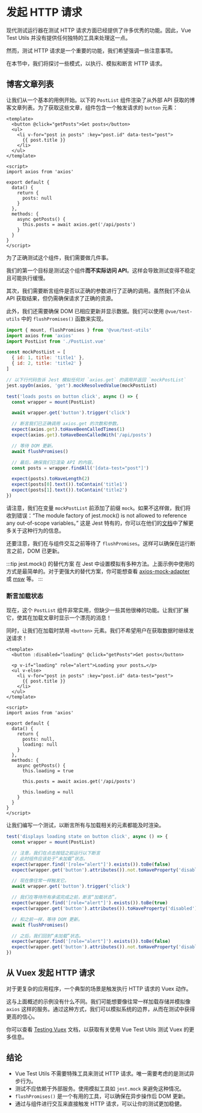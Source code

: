 # 发起 HTTP 请求

现代测试运行器在测试 HTTP 请求方面已经提供了许多优秀的功能。因此，Vue Test Utils 并没有提供任何独特的工具来处理这一点。

然而，测试 HTTP 请求是一个重要的功能，我们希望强调一些注意事项。

在本节中，我们将探讨一些模式，以执行、模拟和断言 HTTP 请求。

## 博客文章列表

让我们从一个基本的用例开始。以下的 `PostList` 组件渲染了从外部 API 获取的博客文章列表。为了获取这些文章，组件包含一个触发请求的 `button` 元素：

```vue
<template>
  <button @click="getPosts">Get posts</button>
  <ul>
    <li v-for="post in posts" :key="post.id" data-test="post">
      {{ post.title }}
    </li>
  </ul>
</template>

<script>
import axios from 'axios'

export default {
  data() {
    return {
      posts: null
    }
  },
  methods: {
    async getPosts() {
      this.posts = await axios.get('/api/posts')
    }
  }
}
</script>
```

为了正确测试这个组件，我们需要做几件事。

我们的第一个目标是测试这个组件**而不实际访问 API**。这样会导致测试变得不稳定且可能执行缓慢。

其次，我们需要断言组件是否以正确的参数进行了正确的调用。虽然我们不会从 API 获取结果，但仍需确保请求了正确的资源。

此外，我们还需要确保 DOM 已相应更新并显示数据。我们可以使用 `@vue/test-utils` 中的 `flushPromises()` 函数来实现。

```js
import { mount, flushPromises } from '@vue/test-utils'
import axios from 'axios'
import PostList from './PostList.vue'

const mockPostList = [
  { id: 1, title: 'title1' },
  { id: 2, title: 'title2' }
]

// 以下行代码告诉 Jest 模拟任何对 `axios.get` 的调用并返回 `mockPostList`
jest.spyOn(axios, 'get').mockResolvedValue(mockPostList)

test('loads posts on button click', async () => {
  const wrapper = mount(PostList)

  await wrapper.get('button').trigger('click')

  // 断言我们已正确调用 axios.get 的次数和参数。
  expect(axios.get).toHaveBeenCalledTimes(1)
  expect(axios.get).toHaveBeenCalledWith('/api/posts')

  // 等待 DOM 更新。
  await flushPromises()

  // 最后，确保我们已渲染 API 的内容。
  const posts = wrapper.findAll('[data-test="post"]')

  expect(posts).toHaveLength(2)
  expect(posts[0].text()).toContain('title1')
  expect(posts[1].text()).toContain('title2')
})
```

请注意，我们在变量 `mockPostList` 前添加了前缀 `mock`。如果不这样做，我们将收到错误：“The module factory of jest.mock() is not allowed to reference any out-of-scope variables。” 这是 Jest 特有的，你可以在他们的[文档](https://jestjs.io/docs/es6-class-mocks#calling-jestmock-with-the-module-factory-parameter)中了解更多关于这种行为的信息。

还要注意，我们在与组件交互之前等待了 `flushPromises`。这样可以确保在运行断言之前，DOM 已更新。

:::tip jest.mock() 的替代方案
在 Jest 中设置模拟有多种方法。上面示例中使用的方式是最简单的。对于更强大的替代方案，你可能想查看 [axios-mock-adapter](https://github.com/ctimmerm/axios-mock-adapter) 或 [msw](https://github.com/mswjs/msw) 等。
:::

### 断言加载状态

现在，这个 `PostList` 组件非常实用，但缺少一些其他很棒的功能。让我们扩展它，使其在加载文章时显示一个漂亮的消息！

同时，让我们在加载时禁用 `<button>` 元素。我们不希望用户在获取数据时继续发送请求！

```vue {2,4,19,24,28}
<template>
  <button :disabled="loading" @click="getPosts">Get posts</button>

  <p v-if="loading" role="alert">Loading your posts…</p>
  <ul v-else>
    <li v-for="post in posts" :key="post.id" data-test="post">
      {{ post.title }}
    </li>
  </ul>
</template>

<script>
import axios from 'axios'

export default {
  data() {
    return {
      posts: null,
      loading: null
    }
  },
  methods: {
    async getPosts() {
      this.loading = true

      this.posts = await axios.get('/api/posts')

      this.loading = null
    }
  }
}
</script>
```

让我们编写一个测试，以断言所有与加载相关的元素都能及时渲染。

```js
test('displays loading state on button click', async () => {
  const wrapper = mount(PostList)

  // 注意，我们在点击按钮之前运行以下断言
  // 此时组件应该处于“未加载”状态。
  expect(wrapper.find('[role="alert"]').exists()).toBe(false)
  expect(wrapper.get('button').attributes()).not.toHaveProperty('disabled')

  // 现在像往常一样触发它。
  await wrapper.get('button').trigger('click')

  // 我们在等待所有承诺完成之前，断言“加载状态”。
  expect(wrapper.find('[role="alert"]').exists()).toBe(true)
  expect(wrapper.get('button').attributes()).toHaveProperty('disabled')

  // 和之前一样，等待 DOM 更新。
  await flushPromises()

  // 之后，我们回到“未加载”状态。
  expect(wrapper.find('[role="alert"]').exists()).toBe(false)
  expect(wrapper.get('button').attributes()).not.toHaveProperty('disabled')
})
```

## 从 Vuex 发起 HTTP 请求

对于更复杂的应用程序，一个典型的场景是触发执行 HTTP 请求的 Vuex 动作。

这与上面概述的示例没有什么不同。我们可能想要像往常一样加载存储并模拟像 `axios` 这样的服务。通过这种方式，我们可以模拟系统的边界，从而在测试中获得更高的信心。

你可以查看 [Testing Vuex](vuex.md) 文档，以获取有关使用 Vue Test Utils 测试 Vuex 的更多信息。

## 结论

- Vue Test Utils 不需要特殊工具来测试 HTTP 请求。唯一需要考虑的是测试异步行为。
- 测试不应依赖于外部服务。使用模拟工具如 `jest.mock` 来避免这种情况。
- `flushPromises()` 是一个有用的工具，可以确保在异步操作后 DOM 更新。
- 通过与组件进行交互来直接触发 HTTP 请求，可以让你的测试更加稳健。

